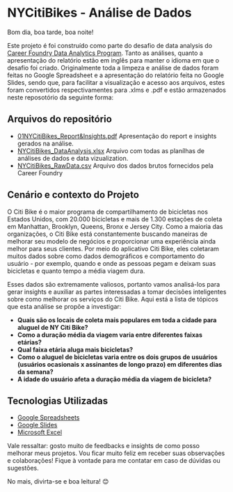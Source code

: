 # NYCitiBikes - Análise de Dados
Bom dia, boa tarde, boa noite! 

Este projeto é foi construído como parte do desafio de data analysis do [Career Foundry Data Analytics Program](https://careerfoundry.com/en/courses/become-a-data-analyst/). Tanto as análises, quanto a apresentação do relatório estão em inglês para manter o idioma em que o desafio foi criado. Originalmente toda a limpeza e análise de dados foram feitas no Google Spreadsheet e a apresentação do relatório feita no Google Slides, sendo que, para facilitar a visualização e acesso aos arquivos, estes foram convertidos respectivamentes para .xlms e .pdf e estão armazenados neste reposotório da seguinte forma:

## Arquivos do repositório
- [01NYCitiBikes_Report&Insights.pdf](https://github.com/pedrocostanunes/NYCitiBike_DataAnalysis/blob/main/01NYCitiBikes_Report%26Insights.pdf) Apresentação do report e insights gerados na análise.
- [NYCitiBikes_DataAnalysis.xlsx](http://) Arquivo com todas as planílhas de análises de dados e data vizualization.
- [NYCitiBikes_RawData.csv](http://) Arquivo dos dados brutos fornecidos pela Career Foundry

## Cenário e contexto do Projeto
O Citi Bike é o maior programa de compartilhamento de bicicletas nos Estados Unidos, com 20.000 bicicletas e mais de 1.300 estações de coleta em Manhattan, Brooklyn, Queens, Bronx e Jersey City. Como a maioria das organizações, o Citi Bike está constantemente buscando maneiras de melhorar seu modelo de negócios e proporcionar uma experiência ainda melhor para seus clientes. Por meio do aplicativo Citi Bike, eles coletaram muitos dados sobre como dados demográficos e comportamento do usuário - por exemplo, quando e onde as pessoas pegam e deixam suas bicicletas e quanto tempo a média viagem dura. 

Esses dados são extremamente valiosos, portanto vamos analisá-los para gerar insights e auxiliar as partes interessadas a tomar decisões inteligentes sobre como melhorar os serviços do Citi Bike. Aqui está a lista de tópicos que esta análise se propõe a investigar:

- **Quais são os locais de coleta mais populares em toda a cidade para aluguel de NY Citi Bike?**
- **Como a duração média da viagem varia entre diferentes faixas etárias?**
- **Qual faixa etária aluga mais bicicletas?**
- **Como o aluguel de bicicletas varia entre os dois grupos de usuários (usuários ocasionais x assinantes de longo prazo) em diferentes dias da semana?**
- **A idade do usuário afeta a duração média da viagem de bicicleta?**

## Tecnologias Utilizadas

- [Google Spreadsheets](https://www.google.com/sheets/about/)
- [Google Slides](https://www.google.com/slides/about/)
- [Microsoft Excel](https://www.microsoft.com/en-us/microsoft-365/excel)

Vale ressaltar: gosto muito de feedbacks e insights de como posso melhorar meus projetos. Vou ficar muito feliz em receber suas observações e colaborações! Fique à vontade para me contatar em caso de dúvidas ou sugestões.

No mais, divirta-se e boa leitura! 😊
